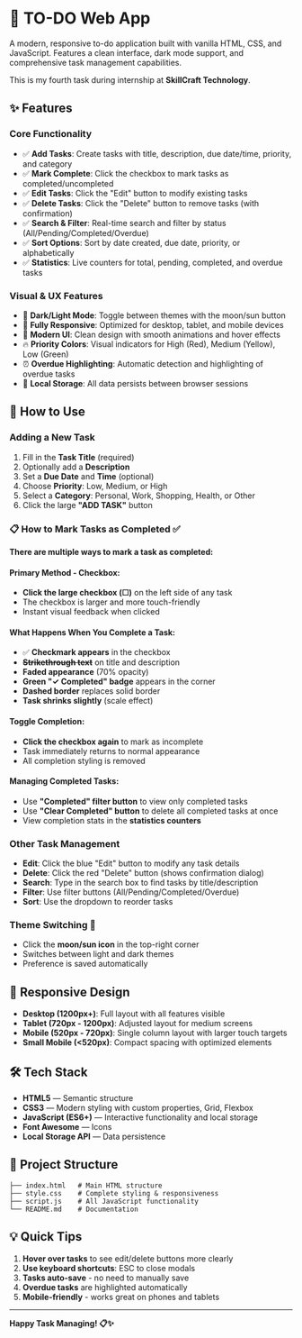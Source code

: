 # 📝 TO-DO Web App

A modern, responsive to-do application built with vanilla HTML, CSS, and JavaScript. Features a clean interface, dark mode support, and comprehensive task management capabilities.

This is my fourth task during internship at **SkillCraft Technology**.

## ✨ Features

### Core Functionality

- ✅ **Add Tasks**: Create tasks with title, description, due date/time, priority, and category
- ✅ **Mark Complete**: Click the checkbox to mark tasks as completed/uncompleted
- ✅ **Edit Tasks**: Click the "Edit" button to modify existing tasks
- ✅ **Delete Tasks**: Click the "Delete" button to remove tasks (with confirmation)
- ✅ **Search & Filter**: Real-time search and filter by status (All/Pending/Completed/Overdue)
- ✅ **Sort Options**: Sort by date created, due date, priority, or alphabetically
- ✅ **Statistics**: Live counters for total, pending, completed, and overdue tasks

### Visual & UX Features

- 🌙 **Dark/Light Mode**: Toggle between themes with the moon/sun button
- 📱 **Fully Responsive**: Optimized for desktop, tablet, and mobile devices
- 🎨 **Modern UI**: Clean design with smooth animations and hover effects
- 🔥 **Priority Colors**: Visual indicators for High (Red), Medium (Yellow), Low (Green)
- ⏰ **Overdue Highlighting**: Automatic detection and highlighting of overdue tasks
- 💾 **Local Storage**: All data persists between browser sessions

## 🚀 How to Use

### Adding a New Task

1. Fill in the **Task Title** (required)
2. Optionally add a **Description**
3. Set a **Due Date** and **Time** (optional)
4. Choose **Priority**: Low, Medium, or High
5. Select a **Category**: Personal, Work, Shopping, Health, or Other
6. Click the large **"ADD TASK"** button

### 📋 How to Mark Tasks as Completed ✅

**There are multiple ways to mark a task as completed:**

#### Primary Method - Checkbox:

- **Click the large checkbox (☐)** on the left side of any task
- The checkbox is larger and more touch-friendly
- Instant visual feedback when clicked

#### What Happens When You Complete a Task:

- ✅ **Checkmark appears** in the checkbox
- ~~**Strikethrough text**~~ on title and description
- **Faded appearance** (70% opacity)
- **Green "✓ Completed" badge** appears in the corner
- **Dashed border** replaces solid border
- **Task shrinks slightly** (scale effect)

#### Toggle Completion:

- **Click the checkbox again** to mark as incomplete
- Task immediately returns to normal appearance
- All completion styling is removed

#### Managing Completed Tasks:

- Use **"Completed" filter button** to view only completed tasks
- Use **"Clear Completed" button** to delete all completed tasks at once
- View completion stats in the **statistics counters**

### Other Task Management

- **Edit**: Click the blue "Edit" button to modify any task details
- **Delete**: Click the red "Delete" button (shows confirmation dialog)
- **Search**: Type in the search box to find tasks by title/description
- **Filter**: Use filter buttons (All/Pending/Completed/Overdue)
- **Sort**: Use the dropdown to reorder tasks

### Theme Switching 🌙

- Click the **moon/sun icon** in the top-right corner
- Switches between light and dark themes
- Preference is saved automatically

## 📱 Responsive Design

- **Desktop (1200px+)**: Full layout with all features visible
- **Tablet (720px - 1200px)**: Adjusted layout for medium screens
- **Mobile (520px - 720px)**: Single column layout with larger touch targets
- **Small Mobile (<520px)**: Compact spacing with optimized elements

## 🛠️ Tech Stack

- **HTML5** — Semantic structure
- **CSS3** — Modern styling with custom properties, Grid, Flexbox
- **JavaScript (ES6+)** — Interactive functionality and local storage
- **Font Awesome** — Icons
- **Local Storage API** — Data persistence

## 📂 Project Structure

```
├── index.html   # Main HTML structure
├── style.css    # Complete styling & responsiveness
├── script.js    # All JavaScript functionality
└── README.md    # Documentation
```

## 💡 Quick Tips

1. **Hover over tasks** to see edit/delete buttons more clearly
2. **Use keyboard shortcuts**: ESC to close modals
3. **Tasks auto-save** - no need to manually save
4. **Overdue tasks** are highlighted automatically
5. **Mobile-friendly** - works great on phones and tablets

---

**Happy Task Managing! 📋✨**
